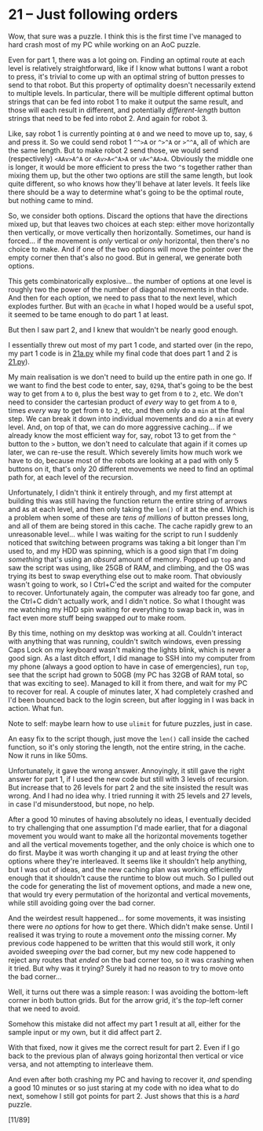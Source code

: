 # 21 &ndash; Just following orders

Wow, that sure was a puzzle. I think this is the first time I've managed to hard crash most of my PC while working on an AoC puzzle.

Even for part 1, there was a lot going on. Finding an optimal route at each level is relatively straightforward, like if I know what buttons I want a robot to press, it's trivial to come up with an optimal string of button presses to send to that robot. But this property of optimality doesn't necessarily extend to multiple levels. In particular, there will be multiple different optimal button strings that can be fed into robot 1 to make it output the same result, and those will each result in different, and potentially _different-length_ button strings that need to be fed into robot 2. And again for robot 3.

Like, say robot 1 is currently pointing at `0` and we need to move up to, say, `6` and press it. So we could send robot 1 `^^>A` or `^>^A` or `>^^A`, all of which are the same length. But to make robot 2 send those, we would send (respectively) `<AAv>A^A` or `<Av>A<^A>A` or `vA<^AA>A`. Obviously the middle one is longer, it would be more efficient to press the two `^`s together rather than mixing them up, but the other two options are still the same length, but look quite different, so who knows how they'll behave at later levels. It feels like there should be a way to determine what's going to be the optimal route, but nothing came to mind.

So, we consider both options. Discard the options that have the directions mixed up, but that leaves two choices at each step: either move horizontally then vertically, or move vertically then horizontally. Sometimes, our hand is forced... if the movement is _only_ vertical or _only_ horizontal, then there's no choice to make. And if one of the two options will move the pointer over the empty corner then that's also no good. But in general, we generate both options.

This gets combinatorically explosive... the number of options at one level is roughly two the power of the number of diagonal movements in that code. And then for each option, we need to pass that to the next level, which explodes further. But with an `@cache` in what I hoped would be a useful spot, it seemed to be tame enough to do part 1 at least.

But then I saw part 2, and I knew that wouldn't be nearly good enough.

I essentially threw out most of my part 1 code, and started over (in the repo, my part 1 code is in [21a.py](21a.py) while my final code that does part 1 and 2 is [21.py](21.py)).

My main realisation is we don't need to build up the entire path in one go. If we want to find the best code to enter, say, `029A`, that's going to be the best way to get from `A` to `0`, plus the best way to get from `0` to `2`, etc. We don't need to consider the cartesian product of _every_ way to get from `A` to `0`, times _every_ way to get from `0` to `2`, etc, and then only do a `min` at the final step. We can break it down into individual movements and do a `min` at every level. And, on top of that, we can do more aggressive caching... if we already know the most efficient way for, say, robot 13 to get from the `^` button to the `>` button, we don't need to calculate that again if it comes up later, we can re-use the result. Which severely limits how much work we have to do, because most of the robots are looking at a pad with only 5 buttons on it, that's only 20 different movements we need to find an optimal path for, at each level of the recursion.

Unfortunately, I didn't think it entirely through, and my first attempt at building this was still having the function return the entire string of arrows and `A`s at each level, and then only taking the `len()` of it at the end. Which is a problem when some of these are _tens of millions_ of button presses long, and all of them are being stored in this cache. The cache rapidly grew to an unreasonable level... while I was waiting for the script to run I suddenly noticed that switching between programs was taking a bit longer than I'm used to, and my HDD was spinning, which is a good sign that I'm doing _something_ that's using an _absurd_ amount of memory. Popped up `top` and saw the script was using, like 25GB of RAM, and climbing, and the OS was trying its best to swap everything else out to make room. That obviously wasn't going to work, so I Ctrl+C'ed the script and waited for the computer to recover. Unfortunately again, the computer was already too far gone, and the Ctrl+C didn't actually work, and I didn't notice. So what I thought was me watching my HDD spin waiting for everything to swap back in, was in fact even more stuff being swapped _out_ to make room.

By this time, nothing on my desktop was working at all. Couldn't interact with anything that was running, couldn't switch windows, even pressing Caps Lock on my keyboard wasn't making the lights blink, which is never a good sign. As a last ditch effort, I did manage to SSH into my computer from my phone (always a good option to have in case of emergencies), run `top`, see that the script had grown to 50GB (my PC has 32GB of RAM total, so that was exciting to see). Managed to kill it from there, and wait for my PC to recover for real. A couple of minutes later, X had completely crashed and I'd been bounced back to the login screen, but after logging in I was back in action. What fun.

Note to self: maybe learn how to use `ulimit` for future puzzles, just in case.

An easy fix to the script though, just move the `len()` call inside the cached function, so it's only storing the length, not the entire string, in the cache. Now it runs in like 50ms.

Unfortunately, it gave the wrong answer. Annoyingly, it still gave the right answer for part 1, if I used the new code but still with 3 levels of recursion. But increase that to 26 levels for part 2 and the site insisted the result was wrong. And I had no idea why. I tried running it with 25 levels and 27 levels, in case I'd misunderstood, but nope, no help.

After a good 10 minutes of having absolutely no ideas, I eventually decided to try challenging that one assumption I'd made earlier, that for a diagonal movement you would want to make all the horizontal movements together and all the vertical movements together, and the only choice is which one to do first. Maybe it was worth changing it up and at least _trying_ the other options where they're interleaved. It seems like it shouldn't help anything, but I was out of ideas, and the new caching plan was working efficiently enough that it shouldn't cause the runtime to blow out much. So I pulled out the code for generating the list of movement options, and made a new one, that would try every permutation of the horizontal and vertical movements, while still avoiding going over the bad corner.

And the weirdest result happened... for some movements, it was insisting there were _no options_ for how to get there. Which didn't make sense. Until I realised it was trying to route a movement _onto_ the missing corner. My previous code happened to be written that this would still work, it only avoided sweeping _over_ the bad corner, but my new code happened to reject any routes that _ended_ on the bad corner too, so it was crashing when it tried. But why was it trying? Surely it had no reason to try to move onto the bad corner...

Well, it turns out there was a simple reason: I was avoiding the bottom-left corner in both button grids. But for the arrow grid, it's the _top_-left corner that we need to avoid.

Somehow this mistake did not affect my part 1 result at all, either for the sample input or my own, but it did affect part 2.

With that fixed, now it gives me the correct result for part 2. Even if I go back to the previous plan of always going horizontal then vertical or vice versa, and not attempting to interleave them.

And even after both crashing my PC and having to recover it, _and_ spending a good 10 minutes or so just staring at my code with no idea what to do next, somehow I still got points for part 2. Just shows that this is a _hard_ puzzle.

[11/89]
